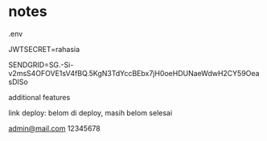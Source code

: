# notes

.env

JWTSECRET=rahasia

SENDGRID=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

additional features

link deploy: belom di deploy, masih belom selesai


admin@mail.com  12345678
